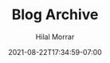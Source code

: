 ---
title: "Blog Archive"
date: 2021-08-22T17:34:59-07:00
draft: false
author: Hilal Morrar
tags: ["archive"]
---